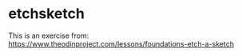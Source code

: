 # etchsketch
This is an exercise from: https://www.theodinproject.com/lessons/foundations-etch-a-sketch